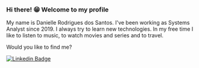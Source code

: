 ### Hi there! 😁 Welcome to my profile

My name is Danielle Rodrigues dos Santos. I've been working as Systems Analyst since 2019. I always try to learn new technologies.
In my free time I like to listen to music, to watch movies and series and to travel.

Would you like to find me?

[![Linkedin Badge](https://img.shields.io/badge/-LinkedIn-blue?style=flat-square&logo=Linkedin&logoColor=white&link=https://www.linkedin.com/in/felipefialho)](https://www.linkedin.com/in/danielle-rodrigues-dos-santos-015063123/)
